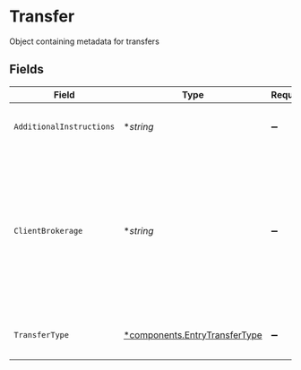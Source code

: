# Transfer

Object containing metadata for transfers


## Fields

| Field                                                                                                                                       | Type                                                                                                                                        | Required                                                                                                                                    | Description                                                                                                                                 | Example                                                                                                                                     |
| ------------------------------------------------------------------------------------------------------------------------------------------- | ------------------------------------------------------------------------------------------------------------------------------------------- | ------------------------------------------------------------------------------------------------------------------------------------------- | ------------------------------------------------------------------------------------------------------------------------------------------- | ------------------------------------------------------------------------------------------------------------------------------------------- |
| `AdditionalInstructions`                                                                                                                    | **string*                                                                                                                                   | :heavy_minus_sign:                                                                                                                          | Free form text field                                                                                                                        | FDIC asset reclassification to currency equivalent                                                                                          |
| `ClientBrokerage`                                                                                                                           | **string*                                                                                                                                   | :heavy_minus_sign:                                                                                                                          | String field that can be populated with the broker dealer undergoing a clearing platform conversion. Used for activity description purposes | APEX                                                                                                                                        |
| `TransferType`                                                                                                                              | [*components.EntryTransferType](../../models/components/entrytransfertype.md)                                                               | :heavy_minus_sign:                                                                                                                          | Provides more detail on the type of transfer                                                                                                | MIGRATION                                                                                                                                   |